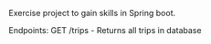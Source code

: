 Exercise project to gain skills in Spring boot.

Endpoints:
GET /trips - Returns all trips in database
